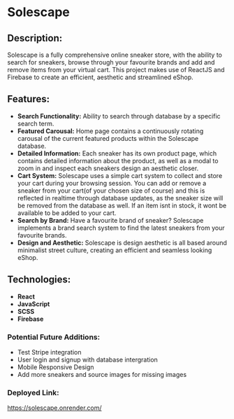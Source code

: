 # Solescape

## Description:

Solescape is a fully comprehensive online sneaker store, with the ability to search for sneakers, browse through your favourite brands and add and remove items from your virtual cart. This project makes use of ReactJS and Firebase to create an efficient, aesthetic and streamlined eShop.

## Features:

- **Search Functionality:** Ability to search through database by a specific search term.
- **Featured Carousal:** Home page contains a continuously rotating carousal of the current featured products within the Solescape database.
- **Detailed Information:** Each sneaker has its own product page, which contains detailed information about the product, as well as a modal to zoom in and inspect each sneakers design an aesthetic closer.
- **Cart System:** Solescape uses a simple cart system to collect and store your cart during your browsing session. You can add or remove a sneaker from your cart(of your chosen size of course) and this is reflected in realtime through database updates, as the sneaker size will be removed from the database as well. If an item isnt in stock, it wont be available to be added to your cart.
- **Search by Brand:** Have a favourite brand of sneaker? Solescape implements a brand search system to find the latest sneakers from your favourite brands.
- **Design and Aesthetic:** Solescape is design aesthetic is all based around minimalist street culture, creating an efficient and seamless looking eShop.

## Technologies:

- **React**
- **JavaScript**
- **SCSS**
- **Firebase**

### Potential Future Additions:

- Test Stripe integration
- User login and signup with database intergration
- Mobile Responsive Design
- Add more sneakers and source images for missing images

### Deployed Link:

https://solescape.onrender.com/
